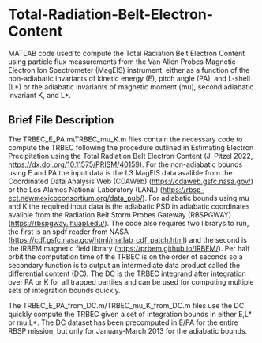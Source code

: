 # Total-Radiation-Belt-Electron-Content

MATLAB code used to compute the Total Radiation Belt Electron Content using particle flux measurements from the Van Allen Probes Magnetic Electron Ion Spectrometer (MagEIS) instrument, either as a function of the non-adiabatic invariants of kinetic energy (E), pitch angle (PA), and L-shell (L*) or the adiabatic invariants of magnetic moment (mu), second adiabatic invariant K, and L*.

## Brief File Description
The TRBEC_E_PA.m\TRBEC_mu_K.m files contain the necessary code to compute the TRBEC following the procedure outlined in Estimating Electron Precipitation using the Total Radiation Belt Electron Content (J. Pitzel 2022, https://dx.doi.org/10.11575/PRISM/40159). For the non-adiabatic bounds using E and PA the input data is the L3 MagEIS data avalible from the Coordinated Data Analysis Web (CDAWeb) (https://cdaweb.gsfc.nasa.gov/) or the Los Alamos National Laboratory (LANL) (https://rbsp-ect.newmexicoconsortium.org/data_pub/). For adiabatic bounds using mu and K the required input data is the adiabatic PSD in adiabatic coordinates avalible from the Radiation Belt Storm Probes Gateway (RBSPGWAY) (https://rbspgway.jhuapl.edu/). The code also requires two librarys to run, the first is an spdf reader from NASA (https://cdf.gsfc.nasa.gov/html/matlab_cdf_patch.html) and the second is the IRBEM magnetic field library (https://prbem.github.io/IRBEM/). Per half orbit the computation time of the TRBEC is on the order of seconds so a secondary function is to output an intermediate data product called the differential content (DC). The DC is the TRBEC integrand after integration over PA or K for all trapped partiles and can be used for computing multiple sets of integration bounds quickly.

The TRBEC_E_PA_from_DC.m/TRBEC_mu_K_from_DC.m files use the DC quickly compute the TRBEC given a set of integration bounds in either E,L* or mu,L*. The DC dataset has been precomputed in E/PA for the entire RBSP mission, but only for January-March 2013 for the adiabatic bounds.
